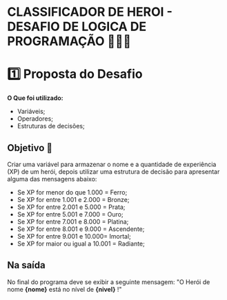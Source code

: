 # CLASSIFICADOR DE HEROI - DESAFIO DE LOGICA DE PROGRAMAÇÃO 👨🏻‍💻

# 1️⃣ Proposta do Desafio 

**O Que foi utilizado:**

- Variáveis;
- Operadores;
- Estruturas de decisões;

## Objetivo 🚀

Criar uma variável para armazenar o nome e a quantidade de experiência (XP) de um herói, depois utilizar uma estrutura de decisão para apresentar alguma das mensagens abaixo:

- Se XP for menor do que 1.000 = Ferro;
- Se XP for entre 1.001 e 2.000 = Bronze;
- Se XP for entre 2.001 e 5.000 = Prata;
- Se XP for entre 5.001 e 7.000 = Ouro;
- Se XP for entre 7.001 e 8.000 = Platina;
- Se XP for entre 8.001 e 9.000 = Ascendente;
- Se XP for entre 9.001 e 10.000= Imortal;
- Se XP for maior ou igual a 10.001 = Radiante;

## Na saída

No final do programa deve se exibir a seguinte mensagem:
"O Herói de nome **{nome}** está no nível de **{nivel}** !"

